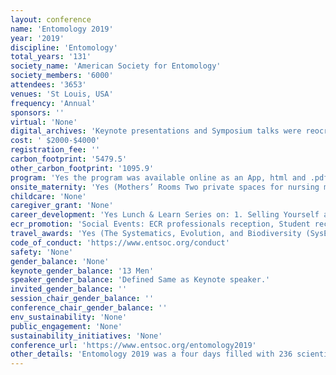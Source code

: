 ```yaml
---
layout: conference 
name: 'Entomology 2019'
year: '2019'
discipline: 'Entomology'
total_years: '131'
society_name: 'American Society for Entomology'
society_members: '6000'
attendees: '3653'
venues: 'St Louis, USA'
frequency: 'Annual'
sponsors: ''
virtual: 'None'
digital_archives: 'Keynote presentations and Symposium talks were reocrded and are archived available on Youtube.'
cost: ' $2000-$4000'
registration_fee: ''
carbon_footprint: '5479.5'
other_carbon_footprint: '1095.9'
program: 'Yes the program was available online as an App, html and .pdf file on the conference website.'
onsite_maternity: 'Yes (Mothers’ Rooms Two private spaces for nursing mothers are available within America’s Center. A Mamava pod is available just outside Room 106, and Room 251 will be set up with private, curtained space. Both rooms will have refrigerators available. To access the Mamava, use the access code posted near the door when it is not in use. ESA also supports all nursing mothers to nurse as needed in all general meeting spaces and nursing in public is protected by Missouri state law.)'
childcare: 'None'
caregiver_grant: 'None'
career_development: 'Yes Lunch & Learn Series on: 1. Selling Yourself and Building Your Brand as an Early Career Professional  (After constantly talking about your research as a graduate student, you forget how to talk about YOURSELF! It feels selfish to ramble about personal accomplishments in an interview. However, landing a job requires personal advocacy, so visit our lunch and learn to finally get comfortable building and selling your brand!) 2. Funding Opportunities at the National Science Foundation (The National Science Foundation (NSF) provides many opportunities for funding basic research and training in ecology, evolution, behavior, physiology, collections, and a variety of related disciplines. Covered topics will include the no deadline model, the Rules of Life track within the Directorate for Biological Sciences, and other funding opportunities)  3. Navigating Cultural Diversity in Scientific Research, Education, and Leadership (With the growing importance of diversity and inclusivity in various professional fields, there is a need to educate students and early professionals for a successful career. The goal of our session is to facilitate discussions with professionals in academia and industry with the experience in a culturally diverse workplace.)  4. How to Advocate for Your Publications(As the amount of research published increases each year, individual scientists have the power to cut through the clutter and advocate for the importance and interest of their work. Learn how your peers have successfully promoted their publications and gain the tools and skills you need to do the same.)  5.Getting Your Foot in the Door for Section Leadership Positions(Interested in getting more involved in the SysEB Section? Join current SysEB Section Governing Council members to learn more about their roles, responsibilities, and in-roads to leadership. The Governing Council will also serve as a panel to answer any questions from attendees.)  6. So, You’re on the Academic Job Market: Drafting Memorable Statements, Secrets from the  Search Committee, and Advice from Recent Hires(Applying for academic jobs? Seeking guidance from entomologists who have gone through the process recently? Then join us as we cover preparing your application materials (curriculum vitae, plus teaching, research, and diversity statements), the phone interview, the on-campus interview, and insider information on how search committees review applicants.)  7. What’s Your Story? Tips and Tricks for Telling Compelling Entomology(This session will explore the art of sharing your entomological expertise through non-scientific writing taught. Attendees will learn how to write captivating stories, both fiction and nonfiction, to share our science with a general audience.)'
ecr_promotion: 'Social Events: ECR professionals reception, Student reception, LGBTQAI+mixer, Women and Allies in Entomology Breakfast, Graduate Student Award'
travel_awards: 'Yes (The Systematics, Evolution, and Biodiversity (SysEB) Section leadership invites SysEB undergraduate and graduate students to submit applications for the SysEB Student Research Travel Award Program (SRTA). Travel awards provide funding for student fieldwork and/or research travel to other institutions to enhance research projects. Successful proposals from graduate students will be funded through support from the SysEB Section; top-ranked proposals from graduate students will be recognized and funded separately by the SysEB Student Research Endowment (SRE). Typical award amounts are approximately $1,000-$1,500. Payment of the award will occur upon completion of travel as reimbursement. Students must provide evidence of travel (copy of boarding pass, hotel receipts, etc.) and copies of collecting and export permits (if applicable). Travel must be completed within a year of the award date.)'
code_of_conduct: 'https://www.entsoc.org/conduct'
safety: 'None'
gender_balance: 'None'
keynote_gender_balance: '13 Men'
speaker_gender_balance: 'Defined Same as Keynote speaker.'
invited_gender_balance: ''
session_chair_gender_balance: ''
conference_chair_gender_balance: ''
env_sustainability: 'None'
public_engagement: 'None'
sustainability_initiatives: 'None'
conference_url: 'https://www.entsoc.org/entomology2019'
other_details: 'Entomology 2019 was a four days filled with 236 scientific sessions featuring 2,205 oral and 680 poster presentations with 3,653 attendees from 61 different countries. This year was a record setting event with 1,150 students attending.'
---
```

